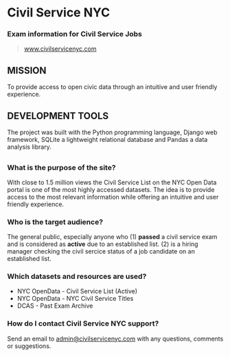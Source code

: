 # Civil Service NYC 
### Exam information for Civil Service Jobs

> www.civilservicenyc.com

##

## MISSION
To provide access to open civic data through an intuitive and user friendly experience.

## DEVELOPMENT TOOLS
The project was built with the Python programming language, Django web framework, SQLite 
a lightweight relational database and Pandas a data analysis library.

##

### What is the purpose of the site?
With close to 1.5 million views the Civil Service List on the NYC Open Data portal is one 
of the most highly accessed datasets. The idea is to provide access to the most relevant 
information while offering an intuitive and user friendly experience.

### Who is the target audience?
The general public, especially anyone who
(1) **passed** a civil service exam and is considered as **active** due to an established list.
(2) is a hiring manager checking the civil sercice status of a job candidate on an established list.

### Which datasets and resources are used?
- NYC OpenData - Civil Service List (Active)
- NYC OpenData - NYC Civil Service Titles
- DCAS - Past Exam Archive

### How do I contact Civil Service NYC support?
Send an email to admin@civilservicenyc.com with any questions, comments or suggestions.
